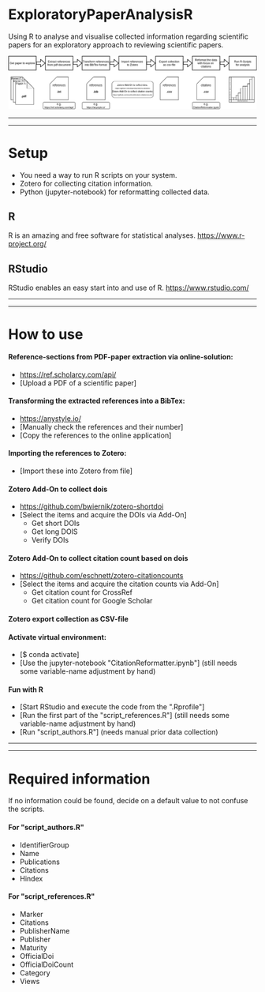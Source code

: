# ExploratoryPaperAnalysisR
Using R to analyse and visualise collected information regarding scientific papers for an exploratory approach to reviewing scientific papers.

![PaperAnalysis.png](PaperAnalysis.png)

---
---
# Setup
 * You need a way to run R scripts on your system.
 * Zotero for collecting citation information.
 * Python (jupyter-notebook) for reformatting collected data.

## R
R is an amazing and free software for statistical analyses.
https://www.r-project.org/

## RStudio
RStudio enables an easy start into and use of R.
https://www.rstudio.com/

---
---
# How to use

#### Reference-sections from PDF-paper extraction via online-solution:
 * https://ref.scholarcy.com/api/
 * [Upload a PDF of a scientific paper]
 

#### Transforming the extracted references into a BibTex:
 * https://anystyle.io/
 * [Manually check the references and their number]
 * [Copy the references to the online application]

#### Importing the references to Zotero:
 * [Import these into Zotero from file]

#### Zotero Add-On to collect dois
 * https://github.com/bwiernik/zotero-shortdoi 
 * [Select the items and acquire the DOIs via Add-On]
   + Get short DOIs
   + Get long DOIS
   + Verify DOIs

#### Zotero Add-On to collect citation count based on dois
 * https://github.com/eschnett/zotero-citationcounts
 * [Select the items and acquire the citation counts via Add-On]
   + Get citation count for CrossRef
   + Get citation count for Google Scholar

#### Zotero export collection as CSV-file

#### Activate virtual environment:
 * [$ conda activate]
 * [Use the jupyter-notebook "CitationReformatter.ipynb"] (still needs some variable-name adjustment by hand)

#### Fun with R
 * [Start RStudio and execute the code from the ".Rprofile"]
 * [Run the first part of the "script_references.R"] (still needs some variable-name adjustment by hand)
 * [Run "script_authors.R"] (needs manual prior data collection)

---
---
# Required information
If no information could be found, decide on a default value to not confuse the scripts.

#### For "script_authors.R"
 * IdentifierGroup
 * Name
 * Publications
 * Citations
 * Hindex

#### For "script_references.R"
 * Marker
 * Citations
 * PublisherName
 * Publisher
 * Maturity
 * OfficialDoi
 * OfficialDoiCount
 * Category
 * Views


